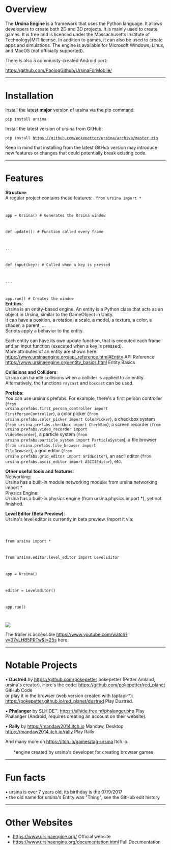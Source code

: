 # Overview

The **Ursina Engine** is a framework that uses the Python language. It allows developers to create both 2D and 3D projects. It is mainly used to create games. It is free and is licensed under the Massachusetts Institute of Technology|MIT license. In addition to games, it can also be used to create apps and simulations. The engine is available for Microsoft Windows, Linux, and MacOS (not officially supported).

There is also a community-created Android port:

https://github.com/PaologGithub/UrsinaForMobile/

----

# Installation

Install the latest **major** version of ursina via the pip command:

<code>pip install ursina</code>

Install the latest version of ursina from GitHub:

<code>pip install https://github.com/pokepetter/ursina/archive/master.zip</code>

Keep in mind that installing from the latest GitHub version may introduce new features or changes that could potentially break existing code.

----
# Features

**Structure**:<br>
A regular project contains these features: 
<code>
from ursina import *

app = Ursina() #‎ Generates the Ursina window 

def update(): #‎ Function called every frame

   ... 

def input(key): #‎ Called when a key is pressed

   ...

app.run() #‎ Creates the window 
</code>
<br>
**Entities**:<br>Ursina is an entity-based engine. An entity is a Python class that acts as an object in Ursina, similar to the GameObject in Unity.<br>It can have a position, a rotation, a scale, a model, a texture, a color, a shader, a parent, ...<br>Scripts apply a behavior to the entity.

Each entity can have its own update function, that is executed each frame and an input function (executed when a key is pressed).<br>More attributes of an entity are shown here: https://www.ursinaengine.org/api_reference.html#Entity API Reference https://www.ursinaengine.org/entity_basics.html Entity Basics<br>

**Collisions and Colliders**:<br>Ursina can handle collisions when a collider is applied to an entity.<br>Alternatively, the functions <code>raycast</code> and <code>boxcast</code> can be used.<br />

**Prefabs**:<br>You can use ursina's prefabs. For example, there's a first person controller (<code>from ursina.prefabs.first_person_controller import FirstPersonController</code>), a color picker (<code>from ursina.prefabs.color_picker import ColorPicker</code>), a checkbox system (<code>from ursina.prefabs.checkbox import CheckBox</code>), a screen recorder (<code>from ursina.prefabs.video_recorder import VideoRecorder</code>), a particle system (<code>from ursina.prefabs.particle_system import ParticleSystem</code>), a file browser (<code>from ursina.prefabs.file_browser import FileBrowser</code>), a grid editor (<code>from ursina.prefabs.grid_editor import GridEditor</code>), an ascii editor (<code>from ursina.prefabs.ascii_editor import ASCIIEditor</code>), etc.

**Other useful tools and features**:<br>Networking:<br>Ursina has a built-in module networking module: from ursina.networking import *<br>Physics Engine:<br>Ursina has a built-in physics engine (from ursina.physics import *), yet not finished.<br>

**Level Editor (Beta Preview)**:<br>Ursina's level editor is currently in beta preview. Import it via:

<code>

from ursina import *

from ursina.editor.level_editor import LevelEditor

app = Ursina()

editor = LevelEditor()

app.run()

</code>

![](https://upload.wikimedia.org/wikipedia/commons/b/bd/Ursina_level_editor_screenshot.png) 

The trailer is accessible https://www.youtube.com/watch?v=37vLHB5PRTw&t=25s here. 

----

# Notable Projects

• **Dustred** by https://github.com/pokepetter pokepetter (Petter Amland, ursina's creator). Here's the code: https://github.com/pokepetter/red_planet GitHub Code<br /> or play it in the browser (web version created with taptapir*): https://pokepetter.github.io/red_planet/dustred Play Dustred.

• **Phalanger** by SLHIDE™. https://slhide.free.nf/phalanger.php Play Phalanger (Android, requires creating an account on their website).

• **Rally** by https://mandaw2014.itch.io Mandaw, Desktop https://mandaw2014.itch.io/rally Play Rally

And many more on https://itch.io/games/tag-ursina Itch.io.

ㅤㅤ*engine created by ursina's developer for creating browser games

----

# Fun facts

• ursina is over 7 years old, its birthday is the 07/9/2017<br>
• the old name for ursina's Entity was "Thing", see the GitHub edit history

----

# Other Websites
* https://www.ursinaengine.org/ Official website
* https://www.ursinaengine.org/documentation.html Full Documentation
